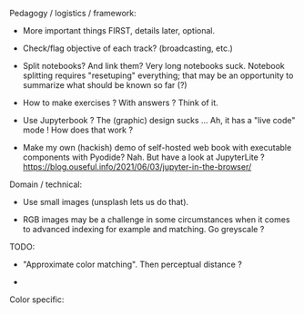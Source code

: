 
Pedagogy / logistics / framework:

  - More important things FIRST, details later, optional.

  - Check/flag objective of each track? (broadcasting, etc.)

  - Split notebooks? And link them? Very long notebooks suck.
    Notebook splitting requires "resetuping" everything;
    that may be an opportunity to summarize what should be known so far (?)

  - How to make exercises ? With answers ? Think of it.

  - Use Jupyterbook ? The (graphic) design sucks ... Ah, it has a "live code"
    mode ! How does that work ?

  - Make my own (hackish) demo of self-hosted web book with executable
    components with Pyodide? Nah. But have a look at JupyterLite ?
    <https://blog.ouseful.info/2021/06/03/jupyter-in-the-browser/>

Domain / technical:

  - Use small images (unsplash lets us do that).

  - RGB images may be a challenge in some circumstances when it comes to
    advanced indexing for example and matching. Go greyscale ?

TODO:

  - "Approximate color matching". Then perceptual distance ?

  - 

Color specific:

